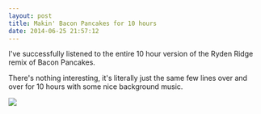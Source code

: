 ```yaml
---
layout: post
title: Makin' Bacon Pancakes for 10 hours
date: 2014-06-25 21:57:12
---
```

I've successfully listened to the entire 10 hour version of the Ryden Ridge remix of Bacon Pancakes.

There's nothing interesting, it's literally just the same few lines over and over for 10 hours with some nice background music.

[![](//img.youtube.com/vi/uPPEdZ-rFBw/maxresdefault.jpg)](//www.youtube.com/watch?v=uPPEdZ-rFBw)
